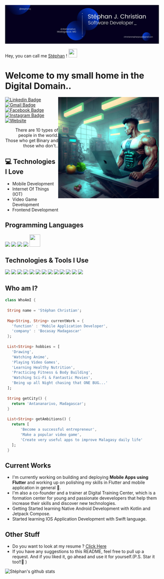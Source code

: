 <img src='https://github.com/stephancj/stephancj/blob/main/images/banner.jpeg'> 

Hey, you can call me [Stéphan](https://stephancj.github.io) ! <img src="https://media.giphy.com/media/hvRJCLFzcasrR4ia7z/giphy.gif" width="28px" height="28px">

<h1>Welcome to my small home in the Digital Domain..</h1>

<img src = 'https://github.com/stephancj/stephancj/blob/main/images/side_picture.webp'  width="330px" height="330px" alt = 'My hobbies in one picture :)' align='right'/>

[![Linkedin Badge](https://img.shields.io/badge/-stephancj-blue?style=flat-square&logo=Linkedin&logoColor=white&link=https://www.linkedin.com/in/stephancj)](https://www.linkedin.com/in/stephancj) [![Gmail Badge](https://img.shields.io/badge/-christianstephanjosue@gmail.com-c14438?style=flat-square&logo=Gmail&logoColor=white&link=mailto:christianstephanjosue@gmail.com)](mailto:christianstephanjosue@gmail.com) [![Facebook Badge](https://img.shields.io/badge/-Stéphan%20J.%20Christian-1877f2?logo=Facebook&&logoColor=white&link=https://www.facebook.com/StephanChristianJ)](https://www.facebook.com/StephanChristianJ) [![Instagram Badge](https://img.shields.io/badge/-stephan.cj-c13584?logo=Instagram&logoColor=white&link=https://instagram.com/stephan.cj?igshid=YmMyMTA2M2Y=)](https://instagram.com/stephan.cj?igshid=YmMyMTA2M2Y=) [![Website](https://img.shields.io/badge/-stephan.cj-yellow?logo=aboutDotMe&logoColor=white&link=https://stephancj.github.io)](https://stephancj.github.io)

<!-- <p align="left"> <img src="https://komarev.com/ghpvc/?username=stephancj" alt="stephancj" /> </p> -->

<div style="text-align: right">There are 10 types of people in the world. Those who get Binary and those who don't.. </div>

## :computer: Technologies I Love

* Mobile Development
* Internet Of Things (IOT)
* Video Game Development
* Frontend Development

<!-- <img src = "https://github-readme-stats.vercel.app/api/top-langs/?username=stephancj&layout=compact"> -->

## Programming Languages

<img src = 'https://stephancj.github.io/assets/images/skills/html5.png' width='40'/> <img src = 'https://stephancj.github.io/assets/images/skills/css3.png' width='40'/> <img src = 'https://stephancj.github.io/assets/images/skills/javascript.png' width='40'/> <img src='https://stephancj.github.io/assets/images/skills/typescript.png' width='40'> <img src = 'https://stephancj.github.io/assets/images/skills/dart.png' width='35' height='40'/>

## Technologies & Tools I Use

<img src = 'https://cdn.freebiesupply.com/logos/large/2x/android-logo-png-transparent.png' height='40'/> <img src = 'https://www.freepnglogos.com/uploads/apple-logo-png/apple-logo-png-dallas-shootings-don-add-are-speech-zones-used-4.png' width='40'> <img src = 'https://stephancj.github.io/assets/images/skills/angular.png' width='40'/> <img src = 'https://stephancj.github.io/assets/images/skills/bootstrap.png' width='40'/>   <img src = 'https://stephancj.github.io/assets/images/skills/flutter.png' width='40'/> <img src = 'https://stephancj.github.io/assets/images/skills/git.png' width='40'/> <img src = 'https://stephancj.github.io/assets/images/skills/firebase.png' width='40'/> <img src = 'https://stephancj.github.io/assets/images/skills/ionic.png' width='40'/> <img src = 'https://stephancj.github.io/assets/images/skills/gitlab.png' width='40'/> <img src = 'https://stephancj.github.io/assets/images/skills/vs-code.png' width='40'/> <img src='https://upload.wikimedia.org/wikipedia/ru/0/0c/Xcode_icon.png?20210309160611' width='40'> <img src='https://upload.wikimedia.org/wikipedia/commons/thumb/9/95/Android_Studio_Icon_3.6.svg/1900px-Android_Studio_Icon_3.6.svg.png' width='40'> <img src='https://seeklogo.com/images/F/fastlane-logo-6CA0B0B428-seeklogo.com.png' width='40'>

## Who am I?

 ```dart
 class WhoAmI {

  String name = 'Stéphan Christian';
  
  Map<String, String> currentWork = {
    'function' : 'Mobile Application Developer',
    'company' : 'Bocasay Madagascar'
  };

  List<String> hobbies = [
    'Drawing',
    'Watching Anime',
    'Playing Video Games',
    'Learning Healthy Nutrition',
    'Practicing Fitness & Body Building',
    'Watching Sci-Fi & Fantastic Movies',
    'Being up all Night chasing that ONE BUG...'
  ];

  String getCity() {
    return 'Antananarivo, Madagascar';
  }

  List<String> getAmbitions() {
    return [
        'Become a successful entrepreneur',
        'Make a popular video game',
        'Create very useful apps to improve Malagasy daily life'
    ];
  }
 
 ```

## Current Works

* I'm currently working on building and deploying **Mobile Apps using Flutter** and working up on polishing my skills in Flutter and mobile application in general 🌱.
* I'm also a co-founder and a trainer at Digital Training Center, which is a formation center for young and passionate devevelopers that help them increase their skills and discover new technologies.
* Getting Started learning Native Android Development with Kotlin and Jetpack Compose.
* Started learning IOS Application Development with Swift language.

## Other Stuff

* Do you want to look at my resume ? [Click Here](https://stephancj.github.io/assets/CV_Stephan.pdf)
* If you have any suggestions to this README, feel free to pull up a request. And if you liked it, go ahead and use it for yourself.(P.S. Star it too!!:grimacing: )

![Stéphan's github stats](https://github-readme-stats.vercel.app/api?username=stephancj&show_icons=true&hide=[%22issues%22])

